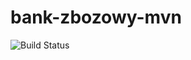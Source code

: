 # bank-zbozowy-mvn

![Build Status](https://github.com/yaYanaD/bank-zbozowy-mvn/actions/workflows/ci.yml/badge.svg)
